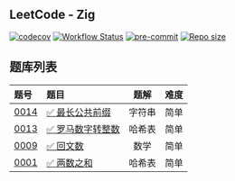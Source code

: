 ## LeetCode - Zig

[![codecov](https://codecov.io/gh/shilin83/leetcode-zig/graph/badge.svg?token=73G6J9BDPL)](https://codecov.io/gh/shilin83/leetcode-zig)
[![Workflow Status](https://img.shields.io/github/actions/workflow/status/shilin83/leetcode-zig/ci.yml?branch=main&style=flat-square&logo=github&label=CI)](https://github.com/shilin83/leetcode-zig/actions)
[![pre-commit](https://img.shields.io/badge/pre--commit-enabled-brightgreen?logo=pre-commit)](https://github.com/pre-commit/pre-commit)
[![Repo size](https://img.shields.io/github/repo-size/shilin83/leetcode-zig?style=flat-square&label=Repo%20size)](https://shields.io/badges/git-hub-repo-size)

## 题库列表

| 题号                                                    | 题目                                                              | 题解  | 难度 |
|:------------------------------------------------------|:----------------------------------------------------------------|:---:|:--:|
| [0014](src/solutions/s0014_longest_common_prefix.zig) | [✅ 最长公共前缀](https://leetcode.cn/problems/longest-common-prefix/) | 字符串 | 简单 |
| [0013](src/solutions/s0013_roman_to_integer.zig)      | [✅ 罗马数字转整数](https://leetcode.cn/problems/roman-to-integer/)     | 哈希表 | 简单 |
| [0009](src/solutions/s0009_palindrome_number.zig)     | [✅ 回文数](https://leetcode.cn/problems/palindrome-number/)        | 数学  | 简单 |
| [0001](src/solutions/s0001_two_sum.zig)               | [✅ 两数之和](https://leetcode.cn/problems/two-sum)                  | 哈希表 | 简单 |
